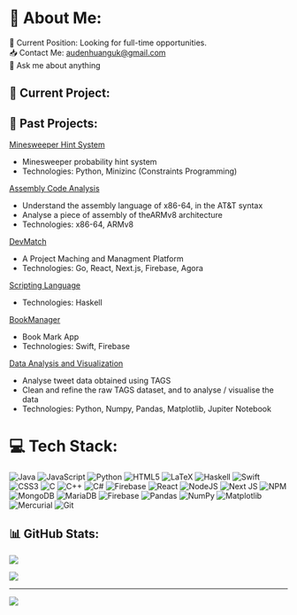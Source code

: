 <!--
**AudenHuang/AudenHuang** is a ✨ _special_ ✨ repository because its `README.md` (this file) appears on your GitHub profile.

Here are some ideas to get you started:

- 🔭 I’m currently working on ...
- 🌱 I’m currently learning ...
- 👯 I’m looking to collaborate on ...
- 🤔 I’m looking for help with ...
- 💬 Ask me about ...
- 📫 How to reach me: ...
- 😄 Pronouns: ...
- ⚡ Fun fact: ...
-->

# 💫 About Me:
🧳 Current Position: Looking for full-time opportunities.
<br>📥 Contact Me: audenhuanguk@gmail.com
<br>💬 Ask me about anything

## 🔭 Current Project:

## 📄 Past Projects:
[Minesweeper Hint System](https://github.com/AudenHuang/CS4098MinesweeperHintSystem) 
- Minesweeper probability hint system
- Technologies: Python, Minizinc (Constraints Programming)

[Assembly Code Analysis](https://github.com/AudenHuang/arch)
- Understand the assembly language of x86-64, in the AT&T syntax
- Analyse a piece of assembly of theARMv8 architecture
- Technologies: x86-64, ARMv8
  
[DevMatch](https://github.com/BobbyHealy/DevMatch) 
- A Project Maching and Managment Platform
- Technologies: Go, React, Next.js, Firebase, Agora

[Scripting Language](https://github.com/AudenHuang/H2)
- Technologies: Haskell

[BookManager](https://github.com/BooksManager/BookManager)
- Book Mark App
- Technologies: Swift, Firebase

[Data Analysis and Visualization](https://github.com/Johan-Ng/Python)
-  Analyse tweet data obtained using TAGS
-  Clean and refine the raw TAGS dataset, and to analyse / visualise the data
-  Technologies: Python, Numpy, Pandas, Matplotlib, Jupiter Notebook


<!-- 
## 🌐 Socials:
[![LinkedIn](https://img.shields.io/badge/LinkedIn-%230077B5.svg?logo=linkedin&logoColor=white)](https://linkedin.com/in/auden-huang-1a2a86129/) 
-->

# 💻 Tech Stack:
![Java](https://img.shields.io/badge/java-%23ED8B00.svg?style=for-the-badge&logo=openjdk&logoColor=white) ![JavaScript](https://img.shields.io/badge/javascript-%23323330.svg?style=for-the-badge&logo=javascript&logoColor=%23F7DF1E) ![Python](https://img.shields.io/badge/python-3670A0?style=for-the-badge&logo=python&logoColor=ffdd54) ![HTML5](https://img.shields.io/badge/html5-%23E34F26.svg?style=for-the-badge&logo=html5&logoColor=white) ![LaTeX](https://img.shields.io/badge/latex-%23008080.svg?style=for-the-badge&logo=latex&logoColor=white) ![Haskell](https://img.shields.io/badge/Haskell-5e5086?style=for-the-badge&logo=haskell&logoColor=white) ![Swift](https://img.shields.io/badge/swift-F54A2A?style=for-the-badge&logo=swift&logoColor=white) ![CSS3](https://img.shields.io/badge/css3-%231572B6.svg?style=for-the-badge&logo=css3&logoColor=white) ![C](https://img.shields.io/badge/c-%2300599C.svg?style=for-the-badge&logo=c&logoColor=white) ![C++](https://img.shields.io/badge/c++-%2300599C.svg?style=for-the-badge&logo=c%2B%2B&logoColor=white) ![C#](https://img.shields.io/badge/c%23-%23239120.svg?style=for-the-badge&logo=csharp&logoColor=white) ![Firebase](https://img.shields.io/badge/firebase-%23039BE5.svg?style=for-the-badge&logo=firebase) ![React](https://img.shields.io/badge/react-%2320232a.svg?style=for-the-badge&logo=react&logoColor=%2361DAFB) ![NodeJS](https://img.shields.io/badge/node.js-6DA55F?style=for-the-badge&logo=node.js&logoColor=white) ![Next JS](https://img.shields.io/badge/Next-black?style=for-the-badge&logo=next.js&logoColor=white) ![NPM](https://img.shields.io/badge/NPM-%23CB3837.svg?style=for-the-badge&logo=npm&logoColor=white) ![MongoDB](https://img.shields.io/badge/MongoDB-%234ea94b.svg?style=for-the-badge&logo=mongodb&logoColor=white) ![MariaDB](https://img.shields.io/badge/MariaDB-003545?style=for-the-badge&logo=mariadb&logoColor=white) ![Firebase](https://img.shields.io/badge/firebase-a08021?style=for-the-badge&logo=firebase&logoColor=ffcd34) ![Pandas](https://img.shields.io/badge/pandas-%23150458.svg?style=for-the-badge&logo=pandas&logoColor=white) ![NumPy](https://img.shields.io/badge/numpy-%23013243.svg?style=for-the-badge&logo=numpy&logoColor=white) ![Matplotlib](https://img.shields.io/badge/Matplotlib-%23ffffff.svg?style=for-the-badge&logo=Matplotlib&logoColor=black) ![Mercurial](https://img.shields.io/badge/mercurial-999999.svg?style=for-the-badge&logo=mercurial&logoColor=white) ![Git](https://img.shields.io/badge/git-%23F05033.svg?style=for-the-badge&logo=git&logoColor=white)
## 📊 GitHub Stats:
<!-- [](https://github-readme-stats.vercel.app/api?username=AudenHuang&theme=transparent&hide_border=true&include_all_commits=false&count_private=false)<br/> -->
![](https://github-readme-streak-stats.herokuapp.com/?user=AudenHuang&theme=transparent&hide_border=true)<br/>
<!-- ![](https://github-readme-stats.vercel.app/api/top-langs/?username=AudenHuang&theme=transparent&hide_border=true&include_all_commits=false&count_private=false&layout=compact) -->

<!-- ## 🏆 GitHub Trophies-->
![](https://github-profile-trophy.vercel.app/?username=AudenHuang&theme=transparent&no-frame=false&no-bg=true&margin-w=4)

---
[![](https://visitcount.itsvg.in/api?id=AudenHuang&icon=0&color=0)](https://visitcount.itsvg.in)

